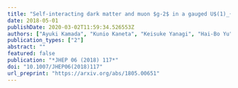```yaml
---
title: "Self-interacting dark matter and muon $g-2$ in a gauged U$(1)_{L_{\\mu} - L_{\\tau}}$ model"
date: 2018-05-01
publishDate: 2020-03-02T11:59:34.526553Z
authors: ["Ayuki Kamada", "Kunio Kaneta", "Keisuke Yanagi", "Hai-Bo Yu"]
publication_types: ["2"]
abstract: ""
featured: false
publication: "*JHEP 06 (2018) 117*"
doi: "10.1007/JHEP06(2018)117"
url_preprint: "https://arxiv.org/abs/1805.00651"
---
```


